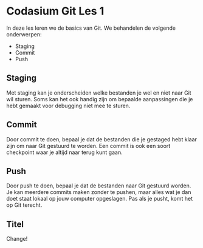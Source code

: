 # Codasium Git Les 1
In deze les leren we de basics van Git. We behandelen de volgende onderwerpen:
- Staging
- Commit
- Push

## Staging
Met staging kan je onderscheiden welke bestanden je wel en niet naar Git wil sturen. Soms kan het ook handig zijn om bepaalde aanpassingen die je hebt gemaakt voor debugging niet mee te sturen.

## Commit
Door commit te doen, bepaal je dat de bestanden die je gestaged hebt klaar zijn om naar Git gestuurd te worden. Een commit is ook een soort checkpoint waar je altijd naar terug kunt gaan.

## Push
Door push te doen, bepaal je dat de bestanden naar Git gestuurd worden. Je kan meerdere commits maken zonder te pushen, maar alles wat je dan doet staat lokaal op jouw computer opgeslagen. Pas als je pusht, komt het op Git terecht.

## Titel
Change!